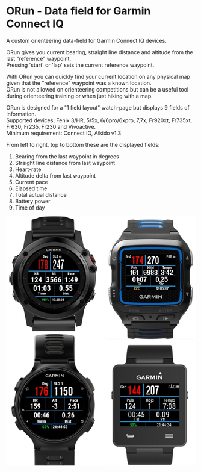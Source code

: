 # ORun - Data field for Garmin Connect IQ

A custom orienteering data-field for Garmin Connect IQ devices.

ORun gives you current bearing, straight line distance and altitude from the last "reference" waypoint.<br>
Pressing 'start' or 'lap' sets the current reference waypoint.<br>

With ORun you can quickly find your current location on any physical map given that the "reference" waypoint was a known location.<br>
ORun is not allowed on orienteering competitions but can be a useful tool during orienteering training or when just hiking with a map.<br>

ORun is designed for a "1 field layout" watch-page but displays 9 fields of information.<br>
Supported devices; Fenix 3/HR, 5/5x, 6/6pro/6xpro, 7,7x, Fr920xt, Fr735xt, Fr630, Fr235, Fr230 and Vivoactive.<br>
Minimum requirement: Connect IQ, Aikido v1.3

From left to right, top to bottom these are the displayed fields:

1. Bearing from the last waypoint in degrees
2. Straight line distance from last waypoint
3. Heart-rate
4. Altitude delta from last waypoint
5. Current pace
6. Elapsed time
7. Total actual distance 
8. Battery power
9. Time of day

![Image of ORun](ORun.jpg)